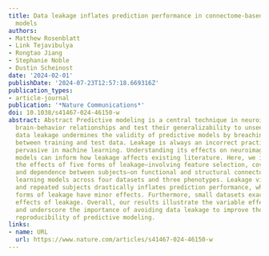 ```yaml
---
title: Data leakage inflates prediction performance in connectome-based machine learning
  models
authors:
- Matthew Rosenblatt
- Link Tejavibulya
- Rongtao Jiang
- Stephanie Noble
- Dustin Scheinost
date: '2024-02-01'
publishDate: '2024-07-23T12:57:18.669316Z'
publication_types:
- article-journal
publication: '*Nature Communications*'
doi: 10.1038/s41467-024-46150-w
abstract: Abstract Predictive modeling is a central technique in neuroimaging to identify
  brain-behavior relationships and test their generalizability to unseen data. However,
  data leakage undermines the validity of predictive models by breaching the separation
  between training and test data. Leakage is always an incorrect practice but still
  pervasive in machine learning. Understanding its effects on neuroimaging predictive
  models can inform how leakage affects existing literature. Here, we investigate
  the effects of five forms of leakage–involving feature selection, covariate correction,
  and dependence between subjects–on functional and structural connectome-based machine
  learning models across four datasets and three phenotypes. Leakage via feature selection
  and repeated subjects drastically inflates prediction performance, whereas other
  forms of leakage have minor effects. Furthermore, small datasets exacerbate the
  effects of leakage. Overall, our results illustrate the variable effects of leakage
  and underscore the importance of avoiding data leakage to improve the validity and
  reproducibility of predictive modeling.
links:
- name: URL
  url: https://www.nature.com/articles/s41467-024-46150-w
---
```

